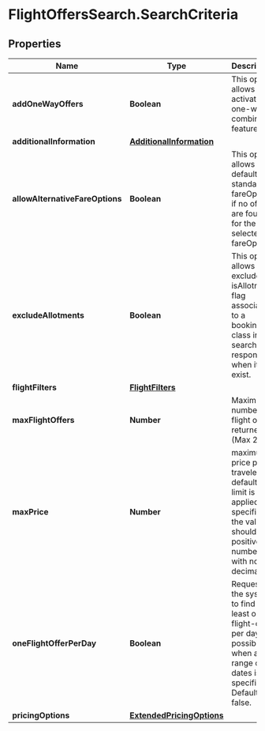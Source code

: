 # FlightOffersSearch.SearchCriteria

## Properties

Name | Type | Description | Notes
------------ | ------------- | ------------- | -------------
**addOneWayOffers** | **Boolean** | This option allows activate the one-way combinable feature | [optional] 
**additionalInformation** | [**AdditionalInformation**](AdditionalInformation.md) |  | [optional] 
**allowAlternativeFareOptions** | **Boolean** | This option allows to default to a standard fareOption if no offers are found for the selected fareOption. | [optional] 
**excludeAllotments** | **Boolean** | This option allows to exclude the isAllotment flag associated to a booking class in the search response when it exist. | [optional] 
**flightFilters** | [**FlightFilters**](FlightFilters.md) |  | [optional] 
**maxFlightOffers** | **Number** | Maximum number of flight offers returned (Max 250) | [optional] [default to 250]
**maxPrice** | **Number** | maximum price per traveler. By default, no limit is applied. If specified, the value should be a positive number with no decimals | [optional] 
**oneFlightOfferPerDay** | **Boolean** | Requests the system to find at least one flight-offer per day, if possible, when a range of dates is specified. Default is false. | [optional] 
**pricingOptions** | [**ExtendedPricingOptions**](ExtendedPricingOptions.md) |  | [optional] 


